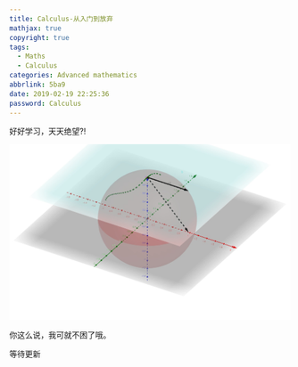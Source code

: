 ```yaml
---
title: Calculus-从入门到放弃
mathjax: true
copyright: true
tags:
  - Maths
  - Calculus
categories: Advanced mathematics
abbrlink: 5ba9
date: 2019-02-19 22:25:36
password: Calculus
---
```


好好学习，天天绝望?!

![](../Resources/Calculus-从入门到精通.jpg)

你这么说，我可就不困了哦。

<!--less-->

等待更新



